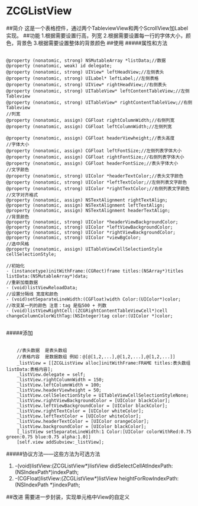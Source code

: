 # ZCGListView
##简介
这是一个表格控件，通过两个TableviewView和两个ScrollView加Label实现。
##功能
1.根据需要设置行高，列宽
2.根据需要设置每一行的字体大小，颜色，背景色
3.根据需要设置整体的背景颜色
##使用
#####属性和方法
<pre><code>
@property (nonatomic, strong) NSMutableArray *listData;//数据
@property (nonatomic, weak) id<ZCGListViewDelegate> delegate;
@property (nonatomic, strong) UIView* leftHeadView;//左侧表头
@property (nonatomic, strong) UILabel* leftLabel;//左侧表格
@property (nonatomic, strong) UIView* rightHeadView;//右侧表头
@property (nonatomic, strong) UITableView* leftContentTableView;//左侧Tableview
@property (nonatomic, strong) UITableView* rightContentTableView;//右侧Tableview
//列宽 
@property (nonatomic, assign) CGFloat rightColumnWidth;//右侧列宽
@property (nonatomic, assign) CGFloat leftColumnWidth;//左侧列宽

@property (nonatomic, assign) CGFloat headerViewheight;//表头高度
//字体大小
@property (nonatomic, assign) CGFloat leftFontSize;//左侧列表字体大小
@property (nonatomic, assign) CGFloat rightFontSize;//右侧列表字体大小
@property (nonatomic, assign) CGFloat headerFontSize;//表头字体大小
//文字颜色
@property (nonatomic, strong) UIColor *headerTextColor;//表头文字颜色
@property (nonatomic, strong) UIColor *leftTextColor;//左侧列表文字颜色
@property (nonatomic, strong) UIColor *rightTextColor;//右侧列表文字颜色
//文字对齐格式
@property (nonatomic, assign) NSTextAlignment rightTextAlign;
@property (nonatomic, assign) NSTextAlignment leftTextAlign;
@property (nonatomic, assign) NSTextAlignment headerTextAlign;
//背景颜色
@property (nonatomic, strong) UIColor *headerViewBackgroundColor;
@property (nonatomic, strong) UIColor *leftViewBackgroundColor;
@property (nonatomic, strong) UIColor *rightViewBackgroundColor;
@property (nonatomic, strong) UIColor *viewBgColor;
//选中风格
@property (nonatomic, assign) UITableViewCellSelectionStyle cellSelectionStyle;

//初始化
- (instancetype)initWithFrame:(CGRect)frame titles:(NSArray*)titles listData:(NSMutableArray*)data;
//重新加载数据
- (void)listViewReloadData;
//设置分隔线 宽度和颜色
- (void)setSeparateLineWidth:(CGFloat)width Color:(UIColor*)color;
//改变某一列的颜色 注意：tag 是指500 + 列数
- (void)listViewRightCell:(ZCGRightContentTableViewCell*)cell changeColumnColorWithTag:(NSInteger)tag color:(UIColor *)color;

</code></pre>
#####添加
<pre><code>
    //表头数据  是表头数组
    //表格内容  是数据数组 例如：@[@[1,2,...],@[1,2,...],@[1,2,...]]
    _listView = [[ZCGListView alloc]initWithFrame:FRAME titles:表头数组 listData:表格内容];
    _listView.delegate = self;
    _listView.rightColumnWidth = 150;
    _listView.leftColumnWidth = 100;
    _listView.headerViewheight = 50;
    _listView.cellSelectionStyle = UITableViewCellSelectionStyleNone;
    _listView.rightViewBackgroundColor = [UIColor blackColor];
    _listView.leftViewBackgroundColor = [UIColor blackColor];
    _listView.rightTextColor = [UIColor whiteColor];
    _listView.leftTextColor = [UIColor whiteColor];
    _listView.headerTextColor = [UIColor orangeColor];
    _listView.backgroundColor = [UIColor blackColor];
    [_listView setSeparateLineWidth:1 Color:[UIColor colorWithRed:0.75 green:0.75 blue:0.75 alpha:1.0]]
    [self.view addSubview:_listView];
</code></pre>
#####协议方法——这些方法为可选方法
1. -(void)listView:(ZCGListView*)listView didSelectCellAtIndexPath:(NSIndexPath*)indexPath;
2. -(CGFloat)listView:(ZCGListView*)listView heightForRowIndexPath:(NSIndexPath *)indexPath;

##改进
需要进一步封装，实现单元格中View的自定义

